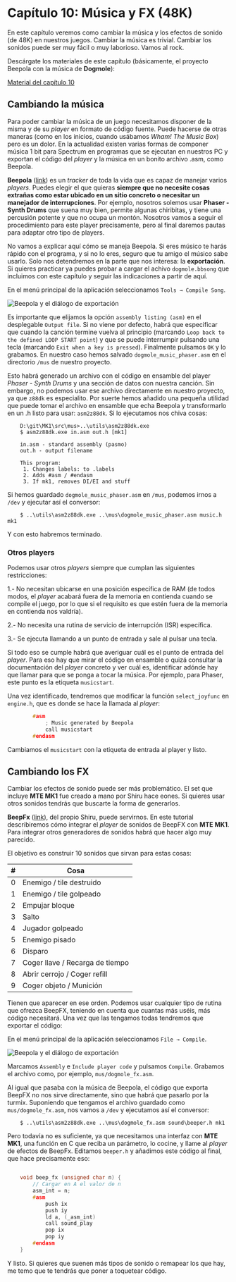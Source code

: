 # Capítulo 10: Música y FX (48K)

En este capítulo veremos como cambiar la música y los efectos de sonido (de 48K) en nuestros juegos. Cambiar la música es trivial. Cambiar los sonidos puede ser muy fácil o muy laborioso. Vamos al rock.

Descárgate los materiales de este capítulo (básicamente, el proyecto Beepola con la música de **Dogmole**):

[Material del capítulo 10](https://raw.githubusercontent.com/mojontwins/MK1/master/docs/wiki-zip/churreratut-capitulo10.zip)

## Cambiando la música

Para poder cambiar la música de un juego necesitamos disponer de la misma y de su _player_ en formato de código fuente. Puede hacerse de otras maneras (como en los inicios, cuando usábamos *Wham! The Music Box*) pero es un dolor. En la actualidad existen varias formas de componer música 1 bit para Spectrum en programas que se ejecutan en nuestros PC y exportan el código del _player_ y la música en un bonito archivo .asm, como Beepola.

**Beepola** ([link](http://freestuff.grok.co.uk/Beepola/)) es un _tracker_ de toda la vida que es capaz de manejar varios _players_. Puedes elegir el que quieras **siempre que no necesite cosas extrañas como estar ubicado en un sitio concreto o necesitar un manejador de interrupciones**. Por ejemplo, nosotros solemos usar **Phaser - Synth Drums** que suena muy bien, permite algunas chiribitas, y tiene una percusión potente y que no ocupa un montón. Nosotros vamos a seguir el procedimiento para este player precisamente, pero al final daremos pautas para adaptar otro tipo de players.

No vamos a explicar aquí cómo se maneja Beepola. Si eres músico te harás rápido con el programa, y si no lo eres, seguro que tu amigo el músico sabe usarlo. Solo nos detendremos en la parte que nos interesa: la **exportación**. Si quieres practicar ya puedes probar a cargar el achivo `dogmole.bbsong` que incluimos con este capítulo y seguir las indicaciones a partir de aquí.

En el menú principal de la aplicación seleccionamos `Tools → Compile Song`.

![Beepola y el diálogo de exportación](https://raw.githubusercontent.com/mojontwins/MK1/master/docs/wiki-img/10_beepola_export.png)

Es importante que elijamos la opción `assembly listing (asm)` en el desplegable `Output file`. Si no viene por defecto, habrá que especificar que cuando la canción termine vuelva al principio (marcando `Loop back to the defined LOOP START point`) y que se puede interrumpir pulsando una tecla (marcando `Exit when a key is pressed`). Finalmente pulsamos `OK` y lo grabamos. En nuestro caso hemos salvado `dogmole_music_phaser.asm` en el directorio `/mus` de nuestro proyecto.

Esto habrá generado un archivo con el código en ensamble del player *Phaser - Synth Drums* y una sección de datos con nuestra canción. Sin embargo, no podemos usar ese archivo directamente en nuestro proyecto, ya que `z88dk` es especialito. Por suerte hemos añadido una pequeña utilidad que puede tomar el archivo en ensamble que echa Beepola y transformarlo en un .h listo para usar: `asm2z88dk`. Si lo ejecutamos nos chiva cosas:

```
    D:\git\MK1\src\mus>..\utils\asm2z88dk.exe
    $ asm2z88dk.exe in.asm out.h [mk1]

    in.asm - standard assembly (pasmo)
    out.h - output filename

    This program:
     1. Changes labels: to .labels
     2. Adds #asm / #endasm
     3. If mk1, removes DI/EI and stuff
```

Si hemos guardado `dogmole_music_phaser.asm` en `/mus`, podemos irnos a `/dev` y ejecutar así el conversor:

```
    $ ..\utils\asm2z88dk.exe ..\mus\dogmole_music_phaser.asm music.h mk1
```

Y con esto habremos terminado.

### Otros players

Podemos usar otros _players_ siempre que cumplan las siguientes restricciones:

1.- No necesitan ubicarse en una posición específica de RAM (de todos modos, el _player_ acabará fuera de la memoria en contienda cuando se compile el juego, por lo que si el requisito es que estén fuera de la memoria en contienda nos valdría).

2.- No necesita una rutina de servicio de interrupción (ISR) específica.

3.- Se ejecuta llamando a un punto de entrada y sale al pulsar una tecla.

Si todo eso se cumple habrá que averiguar cuál es el punto de entrada del _player_. Para eso hay que mirar el código en ensamble o quizá consultar la documentación del _player_ concreto y ver cuál es, identificar adónde hay que llamar para que se ponga a tocar la música. Por ejemplo, para Phaser, este punto es la etiqueta `musicstart`.

Una vez identificado, tendremos que modificar la función `select_joyfunc` en `engine.h`, que es donde se hace la llamada al _player_:

```c
        #asm
            ; Music generated by Beepola
            call musicstart
        #endasm
```

Cambiamos el `musicstart` con la etiqueta de entrada al player y listo.

## Cambiando los FX

Cambiar los efectos de sonido puede ser más problemático. El set que incluye **MTE MK1** fue creado a mano por Shiru hace eones. Si quieres usar otros sonidos tendrás que buscarte la forma de generarlos.

**BeepFx** ([link](https://shiru.untergrund.net/software.shtml)), del propio Shiru, puede servirnos. En este tutorial describiremos cómo integrar el _player_ de sonidos de BeepFX con **MTE MK1**. Para integrar otros generadores de sonidos habrá que hacer algo muy parecido.

El objetivo es construir 10 sonidos que sirvan para estas cosas:

|#|Cosa
|---|---
|0|Enemigo / tile destruido
|1|Enemigo / tile golpeado
|2|Empujar bloque
|3|Salto
|4|Jugador golpeado
|5|Enemigo pisado
|6|Disparo
|7|Coger llave / Recarga de tiempo
|8|Abrir cerrojo / Coger refill
|9|Coger objeto / Munición

Tienen que aparecer en ese orden. Podemos usar cualquier tipo de rutina que ofrezca BeepFX, teniendo en cuenta que cuantas más uséis, más código necesitará. Una vez que las tengamos todas tendremos que exportar el código:

En el menú principal de la aplicación seleccionamos `File → Compile`.

![Beepola y el diálogo de exportación](https://raw.githubusercontent.com/mojontwins/MK1/master/docs/wiki-img/10_beepfx_export.png)

Marcamos `Assembly` e `Include player code` y pulsamos `Compile`. Grabamos el archivo como, por ejemplo, `mus/dogmole_fx.asm`.

Al igual que pasaba con la música de Beepola, el código que exporta BeepFX no nos sirve directamente, sino que habrá que pasarlo por la turmix. Suponiendo que tengamos el archivo guardado como `mus/dogmole_fx.asm`, nos vamos a `/dev` y ejecutamos así el conversor:

```
    $ ..\utils\asm2z88dk.exe ..\mus\dogmole_fx.asm sound\beeper.h mk1
```

Pero todavía no es suficiente, ya que necesitamos una interfaz con **MTE MK1**, una función en C que reciba un parámetro, lo cocine, y llame al _player_ de efectos de BeepFx. Editamos `beeper.h` y añadimos este código al final, que hace precisamente eso:

```c

    void beep_fx (unsigned char n) {
        // Cargar en A el valor de n
        asm_int = n;
        #asm
            push ix
            push iy
            ld a, (_asm_int)
            call sound_play
            pop ix
            pop iy
        #endasm
    }
```

Y listo. Si quieres que suenen más tipos de sonido o remapear los que hay, me temo que te tendrás que poner a toquetear código.
